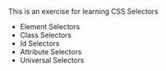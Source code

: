 This is an exercise for learning CSS Selectors

* Element Selectors
* Class Selectors
* Id Selectors
* Attribute Selectors
* Universal Selectors
